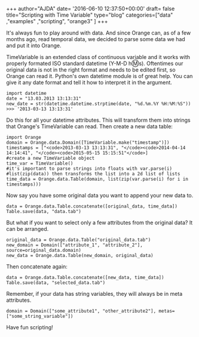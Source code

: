 +++
author="AJDA"
date= '2016-06-10 12:37:50+00:00'
draft= false
title="Scripting with Time Variable"
type="blog"
categories=["data" ,"examples" ,"scripting", "orange3" ]
+++

It's always fun to play around with data. And since Orange can, as of a few months ago, read temporal data, we decided to parse some data we had and put it into Orange.

TimeVariable is an extended class of continuous variable and it works with properly formated ISO standard datetime (Y-M-D h:m:s). Oftentimes our original data is not in the right format and needs to be edited first, so Orange can read it. Python's own datetime module is of great help. You can give it any date format and tell it how to interpret it in the argument.

    
    import datetime
    date = "13.03.2013 13:13:31"
    new_date = str(datetime.datetime.strptime(date, "%d.%m.%Y %H:%M:%S"))
    >>> '2013-03-13 13:13:31'
    




Do this for all your datetime attributes. This will transform them into strings that Orange's TimeVariable can read. Then create a new data table:

    
    import Orange
    domain = Orange.data.Domain([TimeVariable.make("timestamp")])
    timestamps = ["<code>2013-03-13 13:13:31", "</code><code>2014-04-14 14:14:41", "</code><code>2015-05-15 15:15:51"</code>]
    #create a new TimeVariable object
    time_var = TimeVariable()
    #it's important to parse strings into floats with var.parse(i)
    #list(zip(data)) then transforms the list into a 2d list of lists
    time_data = Orange.data.Table(domain, list(zip(var.parse(i) for i in timestamps)))




Now say you have some original data you want to append your new data to.

    
    data = Orange.data.Table.concatenate([original_data, time_data])
    Table.save(data, "data.tab")




But what if you want to select only a few attributes from the original data? It can be arranged.

    
    original_data = Orange.data.Table("original_data.tab")
    new_domain = Domain(["attribute_1", "attribute_2"], source=original_data.domain)
    new_data = Orange.data.Table(new_domain, original_data)
    




Then concatenate again:

    
    data = Orange.data.Table.concatenate([new_data, time_data])
    Table.save(data, "selected_data.tab")




Remember, if your data has string variables, they will always be in meta attributes.

    
    domain = Domain(["some_attribute1", "other_attribute2"], metas=["some_string_variable"])




Have fun scripting!
